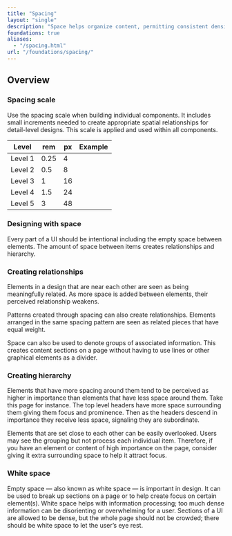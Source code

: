 ```yaml
---
title: "Spacing"
layout: "single"
description: "Space helps organize content, permitting consistent density and visual order that telegraphs our brand. Space is a way to unify the padding, margins, and heights."
foundations: true
aliases:
  - "/spacing.html"
url: "/foundations/spacing/"
---
```


## Overview

### Spacing scale

Use the spacing scale when building individual components. It includes
small increments needed to create appropriate spatial relationships for
detail-level designs. This scale is applied and used within all
components.

<table class="table table-bordered bg-white">
  <thead class="thead-light">
    <tr>
      <th>Level</th>
      <th>rem</th>
      <th>px</th>
      <th>Example</th>
    </tr>
  </thead>
  <tr>
    <td>Level 1</td>
    <td>0.25</td>
    <td>4</td>
    <td class="align-middle">
      <div class="d-inline-block pt-1 pr-1 bg-primary"></div>
    </td>
  </tr>
  <tr>
    <td>Level 2</td>
    <td>0.5</td>
    <td>8</td>
    <td class="align-middle">
      <div class="d-inline-block pt-2 pr-2 bg-secondary"></div>
    </td>
  </tr>
  <tr>
    <td>Level 3</td>
    <td>1</td>
    <td>16</td>
    <td class="align-middle">
      <div class="d-inline-block pt-3 pr-3 bg-success"></div>
    </td>
  </tr>
  <tr>
    <td>Level 4</td>
    <td>1.5</td>
    <td>24</td>
    <td class="align-middle">
      <div class="d-inline-block pt-4 pr-4 bg-warning"></div>
    </td>
  </tr>
  <tr>
    <td>Level 5</td>
    <td>3</td>
    <td>48</td>
    <td class="align-middle">
      <div class="d-inline-block pt-5 pr-5 bg-danger"></div>
    </td>
  </tr>
</table>

### Designing with space

Every part of a UI should be intentional including the empty space
between elements. The amount of space between items creates
relationships and hierarchy.

### Creating relationships

Elements in a design that are near each other are seen as being
meaningfully related. As more space is added between elements, their
perceived relationship weakens.

Patterns created through spacing can also create relationships. Elements
arranged in the same spacing pattern are seen as related pieces that
have equal weight.

Space can also be used to denote groups of associated information. This
creates content sections on a page without having to use lines or other
graphical elements as a divider.

### Creating hierarchy

Elements that have more spacing around them tend to be perceived as
higher in importance than elements that have less space around them.
Take this page for instance. The top level headers have more space
surrounding them giving them focus and prominence. Then as the headers
descend in importance they receive less space, signaling they are
subordinate.

Elements that are set close to each other can be easily overlooked.
Users may see the grouping but not process each individual item.
Therefore, if you have an element or content of high importance on the
page, consider giving it extra surrounding space to help it attract
focus.

### White space

Empty space — also known as white space — is important in design. It can
be used to break up sections on a page or to help create focus on
certain element(s). White space helps with information processing; too
much dense information can be disorienting or overwhelming for a user.
Sections of a UI are allowed to be dense, but the whole page should not
be crowded; there should be white space to let the user’s eye rest.
